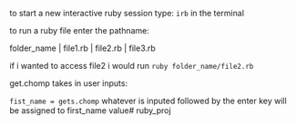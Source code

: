 to start a new interactive ruby session type:
```irb``` in the terminal

to run a ruby file enter the pathname:

folder_name
    |
    file1.rb
    |
    file2.rb
    |
    file3.rb

if i wanted to access file2 i would run ```ruby folder_name/file2.rb```

get.chomp takes in user inputs:

```fist_name = gets.chomp```
    whatever is inputed followed by the enter key will be assigned to first_name value# ruby_proj
